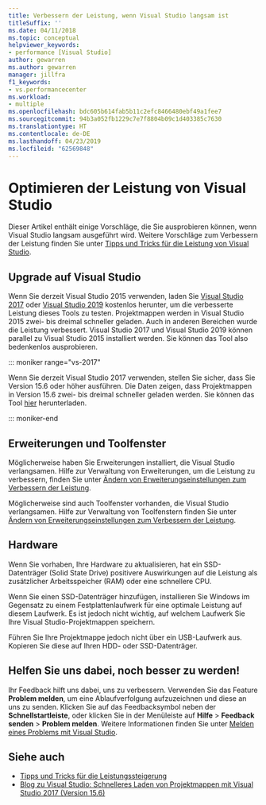 ```yaml
---
title: Verbessern der Leistung, wenn Visual Studio langsam ist
titleSuffix: ''
ms.date: 04/11/2018
ms.topic: conceptual
helpviewer_keywords:
- performance [Visual Studio]
author: gewarren
ms.author: gewarren
manager: jillfra
f1_keywords:
- vs.performancecenter
ms.workload:
- multiple
ms.openlocfilehash: bdc605b614fab5b11c2efc8466480ebf49a1fee7
ms.sourcegitcommit: 94b3a052fb1229c7e7f8804b09c1d403385c7630
ms.translationtype: HT
ms.contentlocale: de-DE
ms.lasthandoff: 04/23/2019
ms.locfileid: "62569848"
---
```

# <a name="optimize-visual-studio-performance"></a>Optimieren der Leistung von Visual Studio

Dieser Artikel enthält einige Vorschläge, die Sie ausprobieren können, wenn Visual Studio langsam ausgeführt wird. Weitere Vorschläge zum Verbessern der Leistung finden Sie unter [Tipps und Tricks für die Leistung von Visual Studio](../ide/visual-studio-performance-tips-and-tricks.md).

## <a name="upgrade-visual-studio"></a>Upgrade auf Visual Studio

Wenn Sie derzeit Visual Studio 2015 verwenden, laden Sie [Visual Studio 2017](https://visualstudio.microsoft.com/vs/older-downloads/?utm_medium=microsoft&utm_source=docs.microsoft.com&utm_campaign=vs+2017+download) oder [Visual Studio 2019](https://visualstudio.microsoft.com/downloads/?utm_medium=microsoft&utm_source=docs.microsoft.com&utm_campaign=inline+link&utm_content=download+vs2019) kostenlos herunter, um die verbesserte Leistung dieses Tools zu testen. Projektmappen werden in Visual Studio 2015 zwei- bis dreimal schneller geladen. Auch in anderen Bereichen wurde die Leistung verbessert. Visual Studio 2017 und Visual Studio 2019 können parallel zu Visual Studio 2015 installiert werden. Sie können das Tool also bedenkenlos ausprobieren.

::: moniker range="vs-2017"

Wenn Sie derzeit Visual Studio 2017 verwenden, stellen Sie sicher, dass Sie Version 15.6 oder höher ausführen. Die Daten zeigen, dass Projektmappen in Version 15.6 zwei- bis dreimal schneller geladen werden. Sie können das Tool [hier](https://visualstudio.microsoft.com/vs/older-downloads/?utm_medium=microsoft&utm_source=docs.microsoft.com&utm_campaign=vs+2017+download) herunterladen.

::: moniker-end

## <a name="extensions-and-tool-windows"></a>Erweiterungen und Toolfenster

Möglicherweise haben Sie Erweiterungen installiert, die Visual Studio verlangsamen. Hilfe zur Verwaltung von Erweiterungen, um die Leistung zu verbessern, finden Sie unter [Ändern von Erweiterungseinstellungen zum Verbessern der Leistung](../ide/optimize-visual-studio-startup-time.md#extensions).

Möglicherweise sind auch Toolfenster vorhanden, die Visual Studio verlangsamen. Hilfe zur Verwaltung von Toolfenstern finden Sie unter [Ändern von Erweiterungseinstellungen zum Verbessern der Leistung](../ide/optimize-visual-studio-startup-time.md#tool-windows).

## <a name="hardware"></a>Hardware

Wenn Sie vorhaben, Ihre Hardware zu aktualisieren, hat ein SSD-Datenträger (Solid State Drive) positivere Auswirkungen auf die Leistung als zusätzlicher Arbeitsspeicher (RAM) oder eine schnellere CPU.

Wenn Sie einen SSD-Datenträger hinzufügen, installieren Sie Windows im Gegensatz zu einem Festplattenlaufwerk für eine optimale Leistung auf diesem Laufwerk. Es ist jedoch nicht wichtig, auf welchem Laufwerk Sie Ihre Visual Studio-Projektmappen speichern.

Führen Sie Ihre Projektmappe jedoch nicht über ein USB-Laufwerk aus. Kopieren Sie diese auf Ihren HDD- oder SSD-Datenträger.

## <a name="help-us-improve"></a>Helfen Sie uns dabei, noch besser zu werden!

Ihr Feedback hilft uns dabei, uns zu verbessern. Verwenden Sie das Feature **Problem melden**, um eine Ablaufverfolgung aufzuzeichnen und diese an uns zu senden. Klicken Sie auf das Feedbacksymbol neben der **Schnellstartleiste**, oder klicken Sie in der Menüleiste auf **Hilfe** > **Feedback senden** > **Problem melden**. Weitere Informationen finden Sie unter [Melden eines Problems mit Visual Studio](../ide/how-to-report-a-problem-with-visual-studio.md).

## <a name="see-also"></a>Siehe auch

- [Tipps und Tricks für die Leistungssteigerung](../ide/visual-studio-performance-tips-and-tricks.md)
- [Blog zu Visual Studio: Schnelleres Laden von Projektmappen mit Visual Studio 2017 (Version 15.6)](https://devblogs.microsoft.com/visualstudio/load-solutions-faster-with-visual-studio-2017-version-15-6/)
